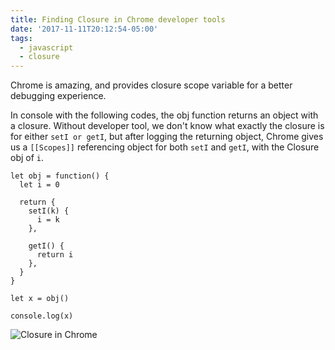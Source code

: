 ```yaml
---
title: Finding Closure in Chrome developer tools
date: '2017-11-11T20:12:54-05:00'
tags:
  - javascript
  - closure
---
```

Chrome is amazing, and provides closure scope variable for a better debugging experience.

In console with the following codes, the obj function returns an object with a closure. Without developer tool, we don't know what exactly the closure is for either `setI or getI`, but after logging the returning object, Chrome gives us a `[[Scopes]]` referencing object for both `setI` and `getI`, with the Closure obj of `i`.

```
let obj = function() {
  let i = 0

  return {
    setI(k) {
      i = k
    },

    getI() {
      return i
    },
  }
}

let x = obj()

console.log(x)

```

![Closure in Chrome](images/uploads/11-11.png)


